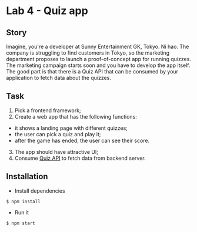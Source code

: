 # Lab 4 - Quiz app

## Story
Imagine, you're a developer at Sunny Entertainment GK, Tokyo. Ni hao. The company is struggling to find customers in Tokyo, so the marketing department proposes to launch a proof-of-concept app for running quizzes. The marketing campaign starts soon and you have to develop the app itself.
The good part is that there is a Quiz API that can be consumed by your application to fetch data about the quizzes.

## Task
1. Pick a frontend framework;
2. Create a web app that has the following functions:
  - it shows a landing page with different quizzes;
  - the user can pick a quiz and play it;
  - after the game has ended, the user can see their score.
3. The app should have attractive UI;
4. Consume [Quiz API](https://pure-caverns-82881.herokuapp.com) to fetch data from backend server.

## Installation
- Install dependencies
```
$ npm install
```
- Run it
```
$ npm start
```
